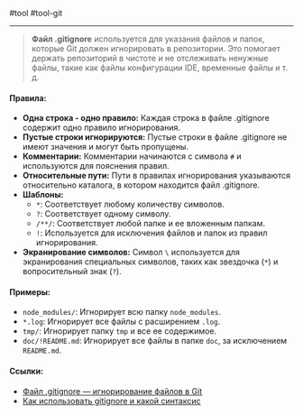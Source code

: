 #tool #tool-git

---
>**Файл .gitignore** используется для указания файлов и папок, которые Git должен игнорировать в репозитории. Это помогает держать репозиторий в чистоте и не отслеживать ненужные файлы, такие как файлы конфигурации IDE, временные файлы и т. д.

#### Правила:
- **Одна строка - одно правило:** Каждая строка в файле .gitignore содержит одно правило игнорирования.
- **Пустые строки игнорируются:** Пустые строки в файле .gitignore не имеют значения и могут быть пропущены.
- **Комментарии:** Комментарии начинаются с символа `#` и используются для пояснения правил.
- **Относительные пути:** Пути в правилах игнорирования указываются относительно каталога, в котором находится файл .gitignore.
- **Шаблоны:**
    - `*`: Соответствует любому количеству символов.
    - `?`: Соответствует одному символу.
    - `/**/`: Соответствует любой папке и ее вложенным папкам.
    - `!`: Используется для исключения файлов и папок из правил игнорирования.
- **Экранирование символов:** Символ `\` используется для экранирования специальных символов, таких как звездочка (`*`) и вопросительный знак (`?`).

#### Примеры:
- `node_modules/`: Игнорирует всю папку `node_modules`.
- `*.log`: Игнорирует все файлы с расширением `.log`.
- `tmp/`: Игнорирует папку `tmp` и все ее содержимое.
- `doc/!README.md`: Игнорирует все файлы в папке `doc`, за исключением `README.md`.

#### Ссылки:
- [Файл .gitignore — игнорирование файлов в Git](https://www.atlassian.com/ru/git/tutorials/saving-changes/gitignore)
- [Как использовать gitignore и какой синтаксис](https://mad-dog.ru/gitignore/)